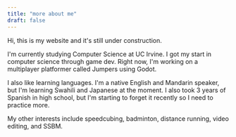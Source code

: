 ```yaml
---
title: "more about me"
draft: false
---
```

Hi, this is my website and it's still under construction.

I'm currently studying Computer Science at UC Irvine. I got my start in computer science through game dev. Right now, I'm working on a multiplayer platformer called Jumpers using Godot.

I also like learning languages. I'm a native English and Mandarin speaker, but I'm learning Swahili and Japanese at the moment. I also took 3 years of Spanish in high school, but I'm starting to forget it recently so I need to practice more.

My other interests include speedcubing, badminton, distance running, video editing, and SSBM.
